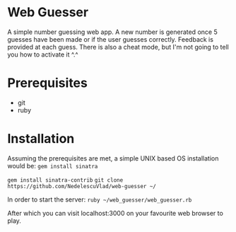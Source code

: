 # Web Guesser
A simple number guessing web app. A new number is generated once 5 guesses have been made or if the user guesses correctly. Feedback is provided at each guess.
There is also a cheat mode, but I'm not going to tell you how to activate it ^.^

# Prerequisites
* git
* ruby 

# Installation
Assuming the prerequisites are met, a simple UNIX based OS installation would be:
`gem install sinatra`

`gem install sinatra-contrib`
`git clone https://github.com/NedelescuVlad/web-guesser ~/`

In order to start the server:
`ruby ~/web_guesser/web_guesser.rb`

After which you can visit localhost:3000 on your favourite web browser to play.
